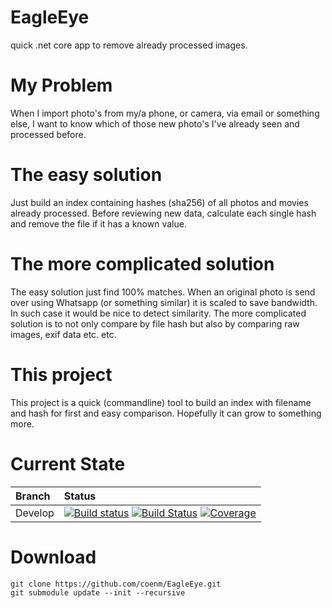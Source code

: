 # EagleEye
quick .net core app to remove already processed images.

# My Problem
When I import photo's from my/a phone, or camera, via email or something else, I want to know which of those new photo's I've already seen and processed before.

# The easy solution
Just build an index containing hashes (sha256) of all photos and movies already processed. Before reviewing new data, calculate each single hash and remove the file if it has a known value.

# The more complicated solution
The easy solution just find 100% matches. When an original photo is send over using Whatsapp (or something similar) it is scaled to save bandwidth. In such case it would be nice to detect similarity. The more complicated solution is to not only compare by file hash but also by comparing raw images, exif data etc. etc.

# This project
This project is a quick (commandline) tool to build an index with filename and hash for first and easy comparison. Hopefully it can grow to something more. 

# Current State
| Branch | Status |
| :--- | :--- |
| Develop | [![Build status](https://ci.appveyor.com/api/projects/status/ner6290e44akpvuw/branch/develop?svg=true)](https://ci.appveyor.com/project/coenm/eagleeye/branch/develop) [![Build Status](https://travis-ci.org/coenm/EagleEye.svg?branch=develop)](https://travis-ci.org/coenm/EagleEye) [![Coverage](https://codecov.io/gh/coenm/eagleeye/branch/develop/graph/badge.svg)](https://codecov.io/gh/coenm/eagleeye) |


# Download
```
git clone https://github.com/coenm/EagleEye.git
git submodule update --init --recursive
```
